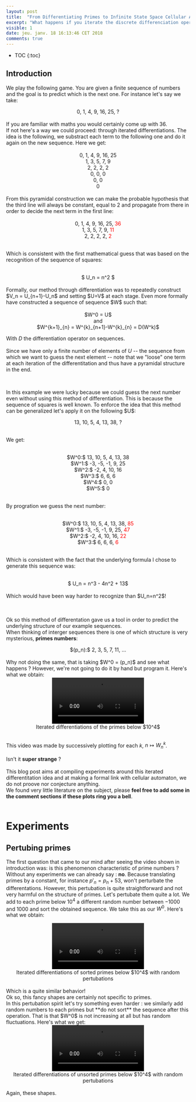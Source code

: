 ```yaml
---
layout: post
title:  "From Differentiating Primes to Infinite State Space Cellular Automaton"
excerpt: "What happens if you iterate the discrete differenciation operator to the sequence of primes numbers ?"
visible: 1
date: jeu. janv. 18 16:13:46 CET 2018
comments: true
---
```


* TOC
{:toc}

## Introduction
<p>
We play the following game. You are given a finite sequence of numbers and the goal is to predict which is the next one.     
For instance let's say we take:

<center>
0, 1, 4, 9, 16, 25, ?
</center>
<br/>
If you are familiar with maths you would certainly come up with 36.   <br/>  
If not here's a way we could proceed: through iterated differentiations.    
The idea is the following, we substract each term to the following one and do it again on the new sequence. Here we get:  <br/>   
<center>
<br/>
0, 1, 4, 9, 16, 25<br/>
1, 3, 5, 7, 9<br/>
2, 2, 2, 2<br/>      
0, 0, 0<br/>
0, 0<br/>
0     
</center> <br/>
From this pyramidal construction we can make the probable hypothesis that the third line will always be constant, equal to 2 and propagate 
from there in order to decide the next term in the first line:   
<center>
<br/>
0, 1, 4, 9, 16, 25, <span style="color:red">36</span><br/>
1, 3, 5, 7, 9, <span style="color:red">11</span><br/>
2, 2, 2, 2, <span style="color:red">2</span><br/>         
</center> <br/>

Which is consistent with the first mathematical guess that was based on the recognition of the sequence of squares:   
<center>
<br/>
$ U_n = n^2 $
</center>
<br/>
Formally, our method through differentiation was to repeatedly construct $V_n = U_{n+1}-U_n$ and setting $U=V$ at each stage. Even more formally have constructed a sequence of sequence $W$ such that:    

<center>
<br/>
$W^0 = U$ <br/>
and <br/>
$W^{k+1}_{n} = W^{k}_{n+1}-W^{k}_{n} = D(W^k)$
<br/>
</center>      


With $D$ the differentiation operator on sequences.       <br/><br/>
Since we have only a finite number of elements of $U$ -- the sequence from which we want to guess the next element -- note that we "loose" one term at each iteration of the differentitation and thus have a pyramidal structure in the end. <br/>
</p>
<br/>
<p>
In this example we were lucky because we could guess the next number even without using this method of differentiation. This is because the sequence of squares is well known. To enforce the idea that this method can be generalized let's apply it on the following $U$:
<center>
13, 10, 5, 4, 13, 38, ?
</center>
<br/>

We get:
<center>
<br/>
$W^0:$ 13, 10, 5, 4, 13, 38<br/>
$W^1:$ -3, -5, -1, 9, 25<br/>
$W^2:$ -2, 4, 10, 16<br/>      
$W^3:$ 6, 6, 6<br/>
$W^4:$ 0, 0<br/>
$W^5:$ 0     
</center> <br/>

By progration we guess the next number:
<center>
<br/>
$W^0:$ 13, 10, 5, 4, 13, 38, <span style="color:red">85</span><br/>
$W^1:$ -3, -5, -1, 9, 25, <span style="color:red">47</span><br/>
$W^2:$ -2, 4, 10, 16, <span style="color:red">22</span><br/>
$W^3:$ 6, 6, 6, <span style="color:red">6</span>    
</center> <br/>


Which is consistent with the fact that the underlying formula I chose to generate this sequence was:     
<center>
    <br/>
$ U_n = n^3 - 4n^2 + 13$
</center>
<br/>
Which would have been way harder to recognize than $U_n=n^2$!
</p>

<br/><br/>
Ok so this method of differentation gave us a tool in order to predict the underlying structure of our example sequences.       
When thinking of interger sequences there is one of which structure is very mysterious, **primes numbers**:
<center>
$(p_n):$ 2, 3, 5, 7, 11, ...
<br/>
<br/>
</center>  
Why not doing the same, that is taking $W^0 = (p_n)$ and see what happens ? However, we're not going to do it by hand but program it. Here's what we obtain:



<center>
<div class="imgcap">
    <video width="50%" controls>
      <source type="video/mp4" src="/assets/primes/videos/primes.mp4">
      Your browser does not support the video tag.
    </video>
    <div class="thecap">Iterated differentiations of the primes below $10^4$</div>
</div>
<br/>
</center>
 
This video was made by successively plotting for each $k$, $n \mapsto W^{k}_{n}$.       <br/><br/>
Isn't it **super strange** ?    <br/><br/>
This blog post aims at compiling experiments around this iterated differentitation idea and at making a formal link with cellular automaton, we do not proove nor conjecture anything.    
We found very little literature on the subject, please **feel free to add some in the comment sections if these plots ring you a bell**.
<br/><br/>
# Experiments
## Pertubing primes
The first question that came to our mind after seeing the video shown in introduction was: is this phenomenon characteristic of prime numbers ?    
Without any experiments we can already say : **no**. Because translating primes by a constant, for instance $p'_n=p_n+53$, won't perturbate the differentations. However, this pertubation is quite straightforward and not very harmful on the structure of primes. Let's pertubate them quite a lot.
We add to each prime below $10^4$ a different random number between $-1000$ and $1000$ and sort the obtained sequence. We take this as our $W^0$. Here's what we obtain:
<center>
<div class="imgcap">
    <video width="50%" controls>
      <source type="video/mp4" src="/assets/primes/videos/primes2.mp4">
      Your browser does not support the video tag.
    </video>
    <div class="thecap">Iterated differentiations of sorted primes below $10^4$ with random pertubations</div>
</div>
<br/>
</center>
Which is a quite similar behavior!    
<br/>
Ok so, this fancy shapes are certainly not specific to primes.
<br/>
In this pertubation spirit let's try something even harder : we similarly add random numbers to each primes but **do not sort** the sequence after this operation. That is that $W^0$ is not increasing at all but has random fluctuations. Here's what we get:
<center>
<div class="imgcap">
    <video width="50%" controls>
      <source type="video/mp4" src="/assets/primes/videos/primes3.mp4">
      Your browser does not support the video tag.
    </video>
    <div class="thecap">Iterated differentiations of unsorted primes below $10^4$ with random pertubations</div>
</div>
<br/>
</center>
Again, these shapes.